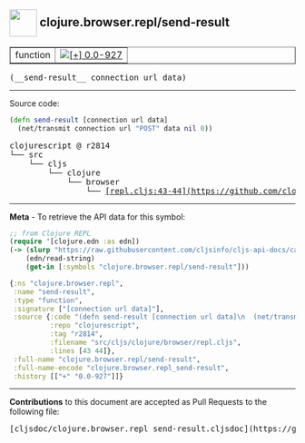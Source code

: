 ## <img width="48px" valign="middle" src="http://i.imgur.com/Hi20huC.png"> clojure.browser.repl/send-result

 <table border="1">
<tr>

<td>function</td>
<td><a href="https://github.com/cljsinfo/cljs-api-docs/tree/0.0-927"><img valign="middle" alt="[+] 0.0-927" src="https://img.shields.io/badge/+-0.0--927-lightgrey.svg"></a> </td>
</tr>
</table>

 <samp>
(__send-result__ connection url data)<br>
</samp>

---





Source code:

```clj
(defn send-result [connection url data]
  (net/transmit connection url "POST" data nil 0))
```

 <pre>
clojurescript @ r2814
└── src
    └── cljs
        └── clojure
            └── browser
                └── <ins>[repl.cljs:43-44](https://github.com/clojure/clojurescript/blob/r2814/src/cljs/clojure/browser/repl.cljs#L43-L44)</ins>
</pre>


---

__Meta__ - To retrieve the API data for this symbol:

```clj
;; from Clojure REPL
(require '[clojure.edn :as edn])
(-> (slurp "https://raw.githubusercontent.com/cljsinfo/cljs-api-docs/catalog/cljs-api.edn")
    (edn/read-string)
    (get-in [:symbols "clojure.browser.repl/send-result"]))
```

```clj
{:ns "clojure.browser.repl",
 :name "send-result",
 :type "function",
 :signature ["[connection url data]"],
 :source {:code "(defn send-result [connection url data]\n  (net/transmit connection url \"POST\" data nil 0))",
          :repo "clojurescript",
          :tag "r2814",
          :filename "src/cljs/clojure/browser/repl.cljs",
          :lines [43 44]},
 :full-name "clojure.browser.repl/send-result",
 :full-name-encode "clojure.browser.repl_send-result",
 :history [["+" "0.0-927"]]}

```

---

__Contributions__ to this document are accepted as Pull Requests to the following file:

 <pre>
[cljsdoc/clojure.browser.repl_send-result.cljsdoc](https://github.com/cljsinfo/cljs-api-docs/blob/master/cljsdoc/clojure.browser.repl_send-result.cljsdoc)
</pre>

